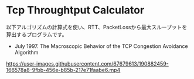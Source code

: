 # Tcp Throughtput Calculator
以下アルゴリズムの計算式を使い、RTT、PacketLossから最大スループットを算出するプログラムです。  

 - July 1997. The Macroscopic Behavior of the TCP Congestion Avoidance Algorithm




https://user-images.githubusercontent.com/67679613/190882459-166578a8-9fbb-456e-b85b-217e71faabe6.mp4

